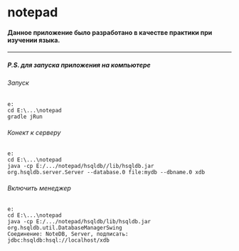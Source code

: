 # notepad
#### Данное приложение было разработано в качестве практики при изучении языка.

---
##### P.S. для запуска приложения на компьютере
###### Запуск
    e:
    cd E:\...\notepad
    gradle jRun

###### Конект к серверу
    e:
    cd E:\...\notepad
    java -cp E:/.../notepad/hsqldb//lib/hsqldb.jar org.hsqldb.server.Server --database.0 file:mydb --dbname.0 xdb

###### Включить менеджер
    e:
    cd E:\...\notepad
    java -cp E:/.../notepad/hsqldb/lib/hsqldb.jar org.hsqldb.util.DatabaseManagerSwing
    Соединение: NoteDB, Server, подписать: jdbc:hsqldb:hsql://localhost/xdb
